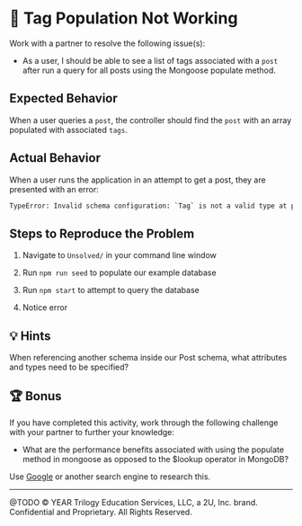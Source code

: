 # 🐛 Tag Population Not Working

Work with a partner to resolve the following issue(s):

* As a user, I should be able to see a list of tags associated with a `post` after run a query for all posts using the Mongoose populate method.

## Expected Behavior

When a user queries a `post`, the controller should find the `post` with an array populated with associated `tags`.

## Actual Behavior

When a user runs the application in an attempt to get a post, they are presented with an error:

```sh
TypeError: Invalid schema configuration: `Tag` is not a valid type at path `ref`
```
## Steps to Reproduce the Problem

1. Navigate to `Unsolved/` in your command line window

2. Run `npm run seed` to populate our example database

3. Run `npm start` to attempt to query the database

4. Notice error

## 💡 Hints

When referencing another schema inside our Post schema, what attributes and types need to be specified?  

## 🏆 Bonus

If you have completed this activity, work through the following challenge with your partner to further your knowledge:

* What are the performance benefits associated with using the populate method in mongoose as opposed to the $lookup operator in MongoDB? 

Use [Google](https://www.google.com) or another search engine to research this.

---
@TODO © YEAR Trilogy Education Services, LLC, a 2U, Inc. brand. Confidential and Proprietary. All Rights Reserved.
